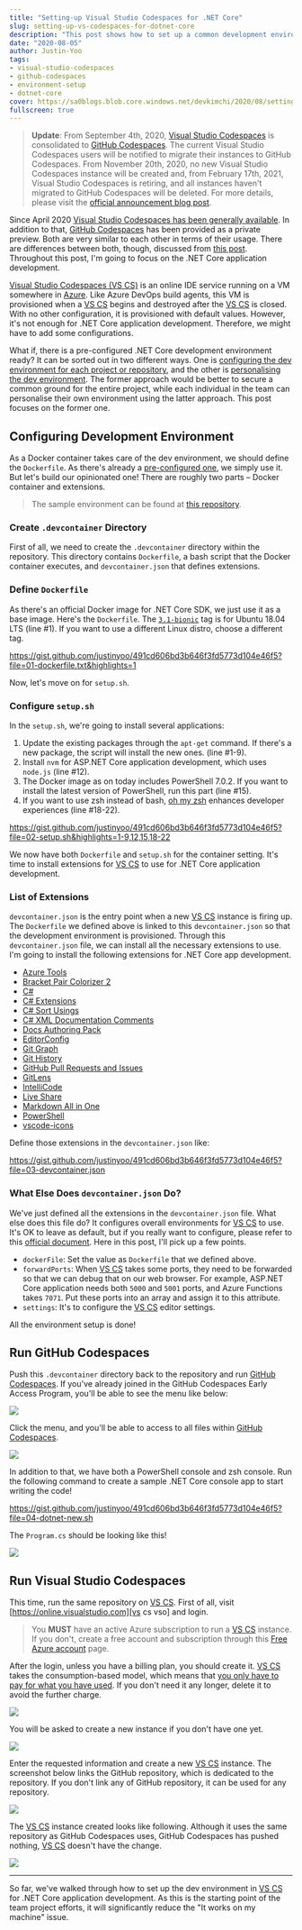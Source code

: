 ```yaml
---
title: "Setting-up Visual Studio Codespaces for .NET Core"
slug: setting-up-vs-codespaces-for-dotnet-core
description: "This post shows how to set up a common development environment for Visual Studio Codespaces to build .NET Core applications."
date: "2020-08-05"
author: Justin-Yoo
tags:
- visual-studio-codespaces
- github-codespaces
- environment-setup
- dotnet-core
cover: https://sa0blogs.blob.core.windows.net/devkimchi/2020/08/setting-up-vs-codespaces-for-dotnet-core-00.png
fullscreen: true
---
```


> **Update**: From September 4th, 2020, [Visual Studio Codespaces][vs cs] is consolidated to [GitHub Codespaces][gh cs]. The current Visual Studio Codespaces users will be notified to migrate their instances to GitHub Codespaces. From November 20th, 2020, no new Visual Studio Codespaces instance will be created and, from February 17th, 2021, Visual Studio Codespaces is retiring, and all instances haven't migrated to GitHub Codespaces will be deleted. For more details, please visit the [official announcement blog post][vs cs consolidated].

Since April 2020 [Visual Studio Codespaces has been generally available][vs cs]. In addition to that, [GitHub Codespaces][gh cs] has been provided as a private preview. Both are very similar to each other in terms of their usage. There are differences between both, though, discussed from [this post][devto post]. Throughout this post, I'm going to focus on the .NET Core application development.

[Visual Studio Codespaces (VS CS)][vs cs] is an online IDE service running on a VM somewhere in [Azure][az]. Like Azure DevOps build agents, this VM is provisioned when a [VS CS][vs cs] begins and destroyed after the [VS CS][vs cs] is closed. With no other configuration, it is provisioned with default values. However, it's not enough for .NET Core application development. Therefore, we might have to add some configurations.

What if, there is a pre-configured .NET Core development environment ready? It can be sorted out in two different ways. One is [configuring the dev environment for each project or repository][vs cs config], and the other is [personalising the dev environment][vs cs personal]. The former approach would be better to secure a common ground for the entire project, while each individual in the team can personalise their own environment using the latter approach. This post focuses on the former one.


## Configuring Development Environment ##

As a Docker container takes care of the dev environment, we should define the `Dockerfile`. As there's already a [pre-configured one][gh vs cs config], we simply use it. But let's build our opinionated one! There are roughly two parts &ndash; Docker container and extensions.

> The sample environment can be found at [this repository][gh sample].


### Create `.devcontainer` Directory ###

First of all, we need to create the `.devcontainer` directory within the repository. This directory contains `Dockerfile`, a bash script that the Docker container executes, and `devcontainer.json` that defines extensions.


### Define `Dockerfile` ###

As there's an official Docker image for .NET Core SDK, we just use it as a base image. Here's the `Dockerfile`. The [`3.1-bionic`][docker hub dotnet core] tag is for Ubuntu 18.04 LTS (line #1). If you want to use a different Linux distro, choose a different tag.

https://gist.github.com/justinyoo/491cd606bd3b646f3fd5773d104e46f5?file=01-dockerfile.txt&highlights=1

Now, let's move on for `setup.sh`.


### Configure `setup.sh` ###

In the `setup.sh`, we're going to install several applications:

1. Update the existing packages through the `apt-get` command. If there's a new package, the script will install the new ones. (line #1-9).
2. Install `nvm` for ASP.NET Core application development, which uses `node.js` (line #12).
3. The Docker image as on today includes PowerShell 7.0.2. If you want to install the latest version of PowerShell, run this part (line #15).
4. If you want to use zsh instead of bash, [oh my zsh][gh ohmyzsh] enhances developer experiences (line #18-22).

https://gist.github.com/justinyoo/491cd606bd3b646f3fd5773d104e46f5?file=02-setup.sh&highlights=1-9,12,15,18-22

We now have both `Dockerfile` and `setup.sh` for the container setting. It's time to install extensions for [VS CS][vs cs] to use for .NET Core application development.


### List of Extensions ###

`devcontainer.json` is the entry point when a new [VS CS][vs cs] instance is firing up. The `Dockerfile` we defined above is linked to this `devcontainer.json` so that the development environment is provisioned. Through this `devcontainer.json` file, we can install all the necessary extensions to use. I'm going to install the following extensions for .NET Core app development.

* [Azure Tools](https://marketplace.visualstudio.com/items?itemName=ms-vscode.vscode-node-azure-pack&WT.mc_id=devkimchicom-blog-juyoo)
* [Bracket Pair Colorizer 2](https://marketplace.visualstudio.com/items?itemName=CoenraadS.bracket-pair-colorizer-2&WT.mc_id=devkimchicom-blog-juyoo)
* [C#](https://marketplace.visualstudio.com/items?itemName=ms-dotnettools.csharp&WT.mc_id=devkimchicom-blog-juyoo)
* [C# Extensions](https://marketplace.visualstudio.com/items?itemName=kreativ-software.csharpextensions&WT.mc_id=devkimchicom-blog-juyoo)
* [C# Sort Usings](https://marketplace.visualstudio.com/items?itemName=jongrant.csharpsortusings&WT.mc_id=devkimchicom-blog-juyoo)
* [C# XML Documentation Comments](https://marketplace.visualstudio.com/items?itemName=k--kato.docomment&WT.mc_id=devkimchicom-blog-juyoo)
* [Docs Authoring Pack](https://marketplace.visualstudio.com/items?itemName=docsmsft.docs-authoring-pack&WT.mc_id=devkimchicom-blog-juyoo)
* [EditorConfig](https://marketplace.visualstudio.com/items?itemName=EditorConfig.EditorConfig&WT.mc_id=devkimchicom-blog-juyoo)
* [Git Graph](https://marketplace.visualstudio.com/items?itemName=mhutchie.git-graph&WT.mc_id=devkimchicom-blog-juyoo)
* [Git History](https://marketplace.visualstudio.com/items?itemName=donjayamanne.githistory&WT.mc_id=devkimchicom-blog-juyoo)
* [GitHub Pull Requests and Issues](https://marketplace.visualstudio.com/items?itemName=github.vscode-pull-request-github&WT.mc_id=devkimchicom-blog-juyoo)
* [GitLens](https://marketplace.visualstudio.com/items?itemName=eamodio.gitlens&WT.mc_id=devkimchicom-blog-juyoo)
* [IntelliCode](https://marketplace.visualstudio.com/items?itemName=visualstudioexptteam.vscodeintellicode&WT.mc_id=devkimchicom-blog-juyoo)
* [Live Share](https://marketplace.visualstudio.com/items?itemName=ms-vsliveshare.vsliveshare&WT.mc_id=devkimchicom-blog-juyoo)
* [Markdown All in One](https://marketplace.visualstudio.com/items?itemName=yzhang.markdown-all-in-one&WT.mc_id=devkimchicom-blog-juyoo)
* [PowerShell](https://marketplace.visualstudio.com/items?itemName=ms-vscode.PowerShell&WT.mc_id=devkimchicom-blog-juyoo)
* [vscode-icons](https://marketplace.visualstudio.com/items?itemName=vscode-icons-team.vscode-icons&WT.mc_id=devkimchicom-blog-juyoo)

Define those extensions in the `devcontainer.json` like:

https://gist.github.com/justinyoo/491cd606bd3b646f3fd5773d104e46f5?file=03-devcontainer.json


### What Else Does `devcontainer.json` Do? ###

We've just defined all the extensions in the `devcontainer.json` file. What else does this file do? It configures overall environments for [VS CS][vs cs] to use. It's OK to leave as default, but if you really want to configure, please refer to this [official document][vs cs config]. Here in this post, I'll pick up a few points.

* `dockerFile`: Set the value as `Dockerfile` that we defined above.
* `forwardPorts`: When [VS CS][vs cs] takes some ports, they need to be forwarded so that we can debug that on our web browser. For example, ASP.NET Core application needs both `5000` and `5001` ports, and Azure Functions takes `7071`. Put these ports into an array and assign it to this attribute.
* `settings`: It's to configure the [VS CS][vs cs] editor settings.


All the environment setup is done!


## Run GitHub Codespaces ##

Push this `.devcontainer` directory back to the repository and run [GitHub Codespaces][gh cs]. If you've already joined in the GitHub Codespaces Early Access Program, you'll be able to see the menu like below:

![][image-01]

Click the menu, and you'll be able to access to all files within [GitHub Codespaces][gh cs].

![][image-02]

In addition to that, we have both a PowerShell console and zsh console. Run the following command to create a sample .NET Core console app to start writing the code!

https://gist.github.com/justinyoo/491cd606bd3b646f3fd5773d104e46f5?file=04-dotnet-new.sh

The `Program.cs` should be looking like this!

![][image-03]


## Run Visual Studio Codespaces ##

This time, run the same repository on [VS CS][vs cs]. First of all, visit [https://online.visualstudio.com][vs cs vso] and login.

> You **MUST** have an active Azure subscription to run a [VS CS][vs cs] instance. If you don't, create a free account and subscription through this [Free Azure account][az free] page.

After the login, unless you have a billing plan, you should create it. [VS CS][vs cs] takes the consumption-based model, which means that [you only have to pay for what you have used][az vso pricing]. If you don't need it any longer, delete it to avoid the further charge.

![][image-04]

You will be asked to create a new instance if you don't have one yet.

![][image-05]

Enter the requested information and create a new [VS CS][vs cs] instance. The screenshot below links the GitHub repository, which is dedicated to the repository. If you don't link any of GitHub repository, it can be used for any repository.

![][image-06]

The [VS CS][vs cs] instance created looks like following. Although it uses the same repository as GitHub Codespaces uses, GitHub Codespaces has pushed nothing, [VS CS][vs cs] doesn't have the change.

![][image-07]

---

So far, we've walked through how to set up the dev environment in [VS CS][vs cs] for .NET Core application development. As this is the starting point of the team project efforts, it will significantly reduce the "It works on my machine" issue.


[image-01]: https://sa0blogs.blob.core.windows.net/devkimchi/2020/08/setting-up-vs-codespaces-for-dotnet-core-01.png
[image-02]: https://sa0blogs.blob.core.windows.net/devkimchi/2020/08/setting-up-vs-codespaces-for-dotnet-core-02.png
[image-03]: https://sa0blogs.blob.core.windows.net/devkimchi/2020/08/setting-up-vs-codespaces-for-dotnet-core-03.png
[image-04]: https://sa0blogs.blob.core.windows.net/devkimchi/2020/08/setting-up-vs-codespaces-for-dotnet-core-04.png
[image-05]: https://sa0blogs.blob.core.windows.net/devkimchi/2020/08/setting-up-vs-codespaces-for-dotnet-core-05.png
[image-06]: https://sa0blogs.blob.core.windows.net/devkimchi/2020/08/setting-up-vs-codespaces-for-dotnet-core-06.png
[image-07]: https://sa0blogs.blob.core.windows.net/devkimchi/2020/08/setting-up-vs-codespaces-for-dotnet-core-07.png

[devto post]: https://dev.to/n3wt0n/visual-studio-github-codespaces-questions-answered-5ge7

[vs cs]: https://visualstudio.microsoft.com/services/visual-studio-codespaces/?WT.mc_id=devkimchicom-blog-juyoo
[vs cs blog]: https://devblogs.microsoft.com/visualstudio/introducing-visual-studio-codespaces/?WT.mc_id=devkimchicom-blog-juyoo
[vs cs config]: https://docs.microsoft.com/visualstudio/codespaces/reference/configuring?WT.mc_id=devkimchicom-blog-juyoo
[vs cs personal]: https://docs.microsoft.com/visualstudio/codespaces/reference/personalizing?WT.mc_id=devkimchicom-blog-juyoo
[vs cs vso]: https://online.visualstudio.com/?WT.mc_id=devkimchicom-blog-juyoo
[vs cs consolidated]: https://devblogs.microsoft.com/visualstudio/visual-studio-codespaces-is-consolidating-into-github-codespaces/?WT.mc_id=devkimchicom-blog-juyoo

[gh cs]: https://github.com/features/codespaces/
[gh ohmyzsh]: https://github.com/ohmyzsh/ohmyzsh
[gh sample]: https://github.com/devkimchi/codespaces-dotnetcore
[gh vs cs config]: https://github.com/microsoft/vscode-dev-containers/tree/master/containers/dotnetcore

[dotnet core]: https://docs.microsoft.com/dotnet/?WT.mc_id=devkimchicom-blog-juyoo

[az]: https://azure.microsoft.com/?WT.mc_id=devkimchicom-blog-juyoo
[az free]: https://azure.microsoft.com/free/?WT.mc_id=devkimchicom-blog-juyoo
[az vso pricing]: https://azure.microsoft.com/pricing/details/visual-studio-online/?WT.mc_id=devkimchicom-blog-juyoo

[docker hub dotnet core]: https://hub.docker.com/_/microsoft-dotnet-core-sdk/

